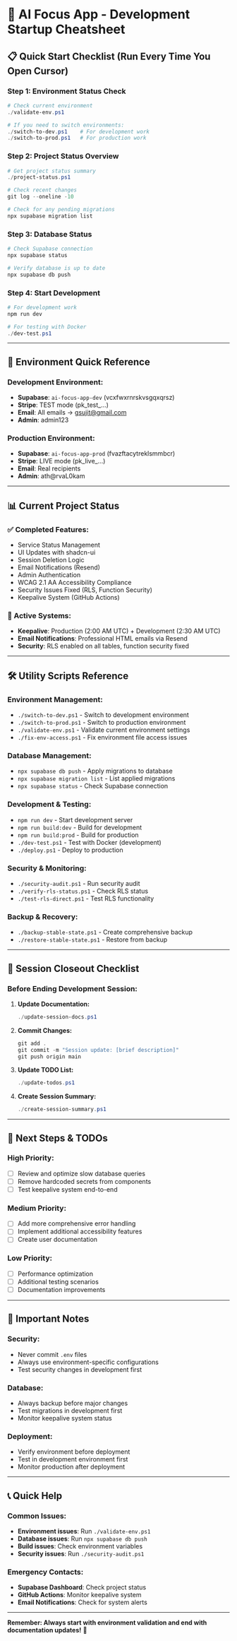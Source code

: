 # 🚀 AI Focus App - Development Startup Cheatsheet

## 📋 Quick Start Checklist (Run Every Time You Open Cursor)

### **Step 1: Environment Status Check**
```powershell
# Check current environment
./validate-env.ps1

# If you need to switch environments:
./switch-to-dev.ps1    # For development work
./switch-to-prod.ps1   # For production work
```

### **Step 2: Project Status Overview**
```powershell
# Get project status summary
./project-status.ps1

# Check recent changes
git log --oneline -10

# Check for any pending migrations
npx supabase migration list
```

### **Step 3: Database Status**
```powershell
# Check Supabase connection
npx supabase status

# Verify database is up to date
npx supabase db push
```

### **Step 4: Start Development**
```powershell
# For development work
npm run dev

# For testing with Docker
./dev-test.ps1
```

---

## 🎯 Environment Quick Reference

### **Development Environment:**
- **Supabase**: `ai-focus-app-dev` (vcxfwxrnrskvsgqxqrsz)
- **Stripe**: TEST mode (pk_test_...)
- **Email**: All emails → gsujit@gmail.com
- **Admin**: admin123

### **Production Environment:**
- **Supabase**: `ai-focus-app-prod` (fvazftacytreklsmmbcr)
- **Stripe**: LIVE mode (pk_live_...)
- **Email**: Real recipients
- **Admin**: ath@rvaL0kam

---

## 📊 Current Project Status

### **✅ Completed Features:**
- Service Status Management
- UI Updates with shadcn-ui
- Session Deletion Logic
- Email Notifications (Resend)
- Admin Authentication
- WCAG 2.1 AA Accessibility Compliance
- Security Issues Fixed (RLS, Function Security)
- Keepalive System (GitHub Actions)

### **🔄 Active Systems:**
- **Keepalive**: Production (2:00 AM UTC) + Development (2:30 AM UTC)
- **Email Notifications**: Professional HTML emails via Resend
- **Security**: RLS enabled on all tables, function security fixed

---

## 🛠️ Utility Scripts Reference

### **Environment Management:**
- `./switch-to-dev.ps1` - Switch to development environment
- `./switch-to-prod.ps1` - Switch to production environment
- `./validate-env.ps1` - Validate current environment settings
- `./fix-env-access.ps1` - Fix environment file access issues

### **Database Management:**
- `npx supabase db push` - Apply migrations to database
- `npx supabase migration list` - List applied migrations
- `npx supabase status` - Check Supabase connection

### **Development & Testing:**
- `npm run dev` - Start development server
- `npm run build:dev` - Build for development
- `npm run build:prod` - Build for production
- `./dev-test.ps1` - Test with Docker (development)
- `./deploy.ps1` - Deploy to production

### **Security & Monitoring:**
- `./security-audit.ps1` - Run security audit
- `./verify-rls-status.ps1` - Check RLS status
- `./test-rls-direct.ps1` - Test RLS functionality

### **Backup & Recovery:**
- `./backup-stable-state.ps1` - Create comprehensive backup
- `./restore-stable-state.ps1` - Restore from backup

---

## 📝 Session Closeout Checklist

### **Before Ending Development Session:**

1. **Update Documentation:**
   ```powershell
   ./update-session-docs.ps1
   ```

2. **Commit Changes:**
   ```powershell
   git add .
   git commit -m "Session update: [brief description]"
   git push origin main
   ```

3. **Update TODO List:**
   ```powershell
   ./update-todos.ps1
   ```

4. **Create Session Summary:**
   ```powershell
   ./create-session-summary.ps1
   ```

---

## 🎯 Next Steps & TODOs

### **High Priority:**
- [ ] Review and optimize slow database queries
- [ ] Remove hardcoded secrets from components
- [ ] Test keepalive system end-to-end

### **Medium Priority:**
- [ ] Add more comprehensive error handling
- [ ] Implement additional accessibility features
- [ ] Create user documentation

### **Low Priority:**
- [ ] Performance optimization
- [ ] Additional testing scenarios
- [ ] Documentation improvements

---

## 🚨 Important Notes

### **Security:**
- Never commit `.env` files
- Always use environment-specific configurations
- Test security changes in development first

### **Database:**
- Always backup before major changes
- Test migrations in development first
- Monitor keepalive system status

### **Deployment:**
- Verify environment before deployment
- Test in development environment first
- Monitor production after deployment

---

## 📞 Quick Help

### **Common Issues:**
- **Environment issues**: Run `./validate-env.ps1`
- **Database issues**: Run `npx supabase db push`
- **Build issues**: Check environment variables
- **Security issues**: Run `./security-audit.ps1`

### **Emergency Contacts:**
- **Supabase Dashboard**: Check project status
- **GitHub Actions**: Monitor keepalive system
- **Email Notifications**: Check for system alerts

---

**Remember: Always start with environment validation and end with documentation updates!** 🚀

